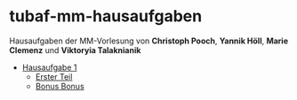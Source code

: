 # tubaf-mm-hausaufgaben
Hausaufgaben der MM-Vorlesung von <strong>Christoph Pooch</strong>, <strong>Yannik Höll</strong>, <strong>Marie Clemenz</strong> und <strong>Viktoryia Talaknianik</strong></strong>

- [Hausaufgabe 1](https://github.com/KoKoKotlin/tubaf-mm-hausaufgaben/tree/main/ha01)
    - [Erster Teil](https://github.com/KoKoKotlin/tubaf-mm-hausaufgaben/tree/main/ha01/01) 
    - [Bonus Bonus](https://github.com/KoKoKotlin/tubaf-mm-hausaufgaben/tree/main/ha01/02)
